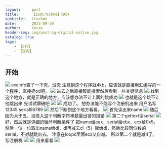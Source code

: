 ```yaml
---
layout:     post
title:      【160Crackme】《AD》
subtitle:   Crackme
date:       2023-09-30
author:     Corax
header-img: img/post-bg-digital-native.jpg
catalog: true
tags:
    - 【CTF】
    - 【逆向】
---
```


## 开始
![](https://typora-1321221957.cos.ap-shanghai.myqcloud.com/image1/202311020030320.png)
exeinfo查了一下壳，没壳
注意到这个程序就4kb，应该就是直接用汇编写的一个程序，直接扔od吧。
![](https://typora-1321221957.cos.ap-shanghai.myqcloud.com/image1/202311020030321.png)
进去之后直接智能搜索然后看到一些关键信息
![](https://typora-1321221957.cos.ap-shanghai.myqcloud.com/image1/202311020030322.png)
找到这个地方，就是正确的地方，应该想办法不让上面的跳成功
![](https://typora-1321221957.cos.ap-shanghai.myqcloud.com/image1/202311020030323.png)
也就是这个跳不让他跳出来
先试试爆破吧
![](https://typora-1321221957.cos.ap-shanghai.myqcloud.com/image1/202311020030324.png)
![](https://typora-1321221957.cos.ap-shanghai.myqcloud.com/image1/202311020030325.png)
成功了。
想办法能不能写个注册机出来
用户名写12345
serial56789
![](https://typora-1321221957.cos.ap-shanghai.myqcloud.com/image1/202311020030326.png)
然后下断到这个地方看看。
![](https://typora-1321221957.cos.ap-shanghai.myqcloud.com/image1/202311020030327.png)
首先读出来name
![](https://typora-1321221957.cos.ap-shanghai.myqcloud.com/image1/202311020030328.png)
随后因为大于五，没进入这个判断字符串数量出错的报错
![](https://typora-1321221957.cos.ap-shanghai.myqcloud.com/image1/202311020030329.png)
第二个gettext读serial
![](https://typora-1321221957.cos.ap-shanghai.myqcloud.com/image1/202311020030330.png)
好，然后就是详细的循环判断条件了
把name给eax，serial给ebx，ecx给0x5。
然后一位一位取出name给dl，dl再减去cl（5）赋给dl，然后比较同位数的serial，不对就跳出去。
注意在loopd里面ecx又自减。
所以第二个就是减4了。
写注册机
![](https://typora-1321221957.cos.ap-shanghai.myqcloud.com/image1/202311020030331.png)
![](https://typora-1321221957.cos.ap-shanghai.myqcloud.com/image1/202311020030332.png)
用来看看
![](https://typora-1321221957.cos.ap-shanghai.myqcloud.com/image1/202311020030333.png)
